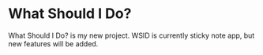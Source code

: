 # What Should I Do?
What Should I Do? is my new project. WSID is currently sticky note app, but new features will be added.
